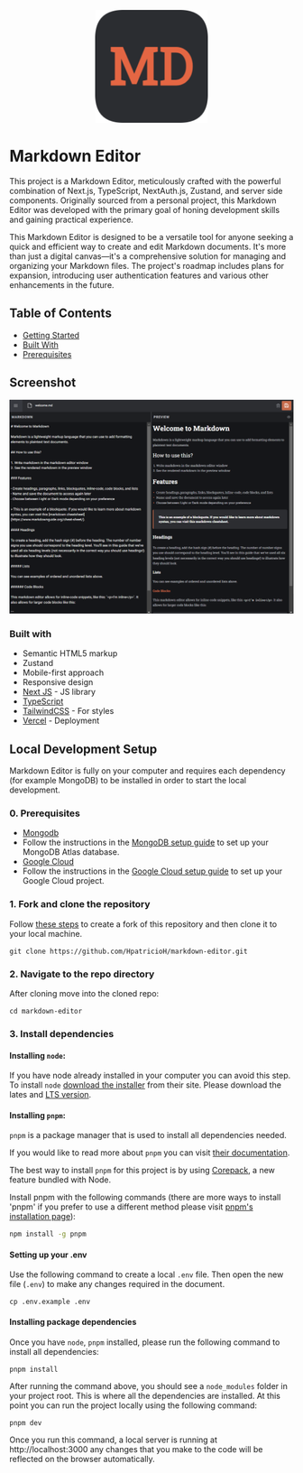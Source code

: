 
<p align="center">
  <a href="https://bill-generator-kappa.vercel.app/" style="text-decoration: none;">
    <img src="public/images/logo.png" alt="Markdown" height="200">
  </a>
</p>

# Markdown Editor

This project is a Markdown Editor, meticulously crafted with the powerful combination of Next.js, TypeScript, NextAuth.js, Zustand, and server side components. Originally sourced from a personal project, this Markdown Editor was developed with the primary goal of honing development skills and gaining practical experience.

This Markdown Editor is designed to be a versatile tool for anyone seeking a quick and efficient way to create and edit Markdown documents. It's more than just a digital canvas—it's a comprehensive solution for managing and organizing your Markdown files. The project's roadmap includes plans for expansion, introducing user authentication features and various other enhancements in the future.

## Table of Contents

- [Getting Started](#getting-started)
- [Built With](#built-with)
- [Prerequisites](#Prerequisites)

## Screenshot

![Project Screenshot](screenshot.png)

### Built with

- Semantic HTML5 markup
- Zustand
- Mobile-first approach
- Responsive design
- [Next JS](https://nextjs.org/) - JS library
- [TypeScript](https://www.typescriptlang.org/)
- [TailwindCSS](https://tailwindcss.com/) - For styles
- [Vercel](https://vercel.com/) - Deployment

## Local Development Setup
Markdown Editor is fully on your computer and requires each dependency (for example MongoDB) to be installed in order to start the local development.

### 0. Prerequisites
* [Mongodb](https://www.mongodb.com/)
* Follow the instructions in the [MongoDB setup guide](MONGODB_GUIDE.md) to set up your MongoDB Atlas database.
* [Google Cloud](https://cloud.google.com/)
* Follow the instructions in the [Google Cloud setup guide](GOOGLE_SETUP.md) to set up your Google Cloud project.


### 1. Fork and clone the repository

Follow [these steps](https://docs.github.com/en/free-pro-team@latest/github/getting-started-with-github/fork-a-repo) to create a fork of this repository and then clone it to your local machine. 

```shell
git clone https://github.com/HpatricioH/markdown-editor.git
```

### 2. Navigate to the repo directory

After cloning move into the cloned repo:

```shell
cd markdown-editor
```

### 3. Install dependencies

#### Installing `node`:

If you have node already installed in your computer you can avoid this step. To install `node` [download the installer](https://nodejs.org/en/) from their site. Please download the lates and [LTS version](https://nodejs.org/en).

#### Installing `pnpm`:

`pnpm` is a package manager that is used to install all dependencies needed.

If you would like to read more about `pnpm` you can visit [their documentation](https://pnpm.io/motivation).

The best way to install `pnpm` for this project is by using [Corepack](https://nodejs.org/api/corepack.html), a new feature bundled with Node.

Install pnpm with the following commands (there are more ways to install 'pnpm' if you prefer to use a different method please visit [pnpm's installation page](https://pnpm.io/installation)):

```sh
npm install -g pnpm
```

#### Setting up your .env

Use the following command to create a local `.env` file. Then open the new file (`.env`) to make any changes required in the document.

```shell
cp .env.example .env
```

#### Installing package dependencies

Once you have `node`, `pnpm` installed, please run the following command to install all dependencies:

```shell
pnpm install
```

After running the command above, you should see a `node_modules` folder in your project root. This is where all the dependencies are installed. At this point you can run the project locally using the following command:

```shell
pnpm dev
```

Once you run this command, a local server is running at http://localhost:3000 any changes that you make to the code will be reflected on the browser automatically.

